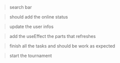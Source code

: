> search bar

> should add the online status 

> update the user infos

> add the useEffect the parts that refreshes

> finish all the tasks and should be work as expected

> start the tournament
